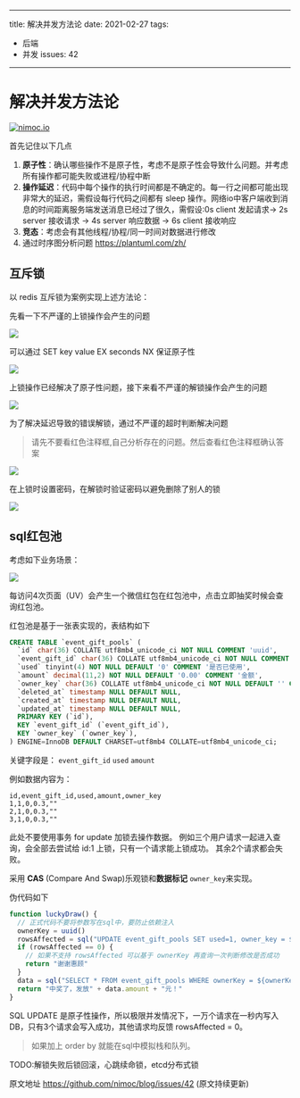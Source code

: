 ----
title: 解决并发方法论
date: 2021-02-27
tags:
- 后端
- 并发
issues: 42
----

# 解决并发方法论

[![nimoc.io](http://nimoc.io/notice/index.svg)](https://nimoc.io/notice/)

首先记住以下几点

1. **原子性**：确认哪些操作不是原子性，考虑不是原子性会导致什么问题。并考虑所有操作都可能失败或进程/协程中断
2. **操作延迟**：代码中每个操作的执行时间都是不确定的。每一行之间都可能出现非常大的延迟，需假设每行代码之间都有 sleep 操作。网络io中客户端收到消息的时间距离服务端发送消息已经过了很久，需假设:0s client 发起请求-> 2s server 接收请求 -> 4s server 响应数据 -> 6s client 接收响应
3. **竞态**：考虑会有其他线程/协程/同一时间对数据进行修改
4. 通过时序图分析问题 https://plantuml.com/zh/

## 互斥锁

以 redis 互斥锁为案例实现上述方法论：

先看一下不严谨的上锁操作会产生的问题


![](./concurrency_methodology/1-1.png)

可以通过 SET key value  EX seconds NX 保证原子性

![](./concurrency_methodology/1-2.png)

上锁操作已经解决了原子性问题，接下来看不严谨的解锁操作会产生的问题


![](./concurrency_methodology/1-3.png)

为了解决延迟导致的错误解锁，通过不严谨的超时判断解决问题

> 请先不要看红色注释框,自己分析存在的问题。然后查看红色注释框确认答案

![](./concurrency_methodology/1-4.png)

在上锁时设置密码，在解锁时验证密码以避免删除了别人的锁

![](./concurrency_methodology/1-5.png)

## sql红包池

考虑如下业务场景：

![](./concurrency_methodology/turntable.jpg)

每访问4次页面（UV）会产生一个微信红包在红包池中，点击立即抽奖时候会查询红包池。

红包池是基于一张表实现的，表结构如下

```sql
CREATE TABLE `event_gift_pools` (
  `id` char(36) COLLATE utf8mb4_unicode_ci NOT NULL COMMENT 'uuid',
  `event_gift_id` char(36) COLLATE utf8mb4_unicode_ci NOT NULL COMMENT '活动礼品id',
  `used` tinyint(4) NOT NULL DEFAULT '0' COMMENT '是否已使用',
  `amount` decimal(11,2) NOT NULL DEFAULT '0.00' COMMENT '金额',
  `owner_key` char(36) COLLATE utf8mb4_unicode_ci NOT NULL DEFAULT '' COMMENT '',
  `deleted_at` timestamp NULL DEFAULT NULL,
  `created_at` timestamp NULL DEFAULT NULL,
  `updated_at` timestamp NULL DEFAULT NULL,
  PRIMARY KEY (`id`),
  KEY `event_gift_id` (`event_gift_id`),
  KEY `owner_key` (`owner_key`),
) ENGINE=InnoDB DEFAULT CHARSET=utf8mb4 COLLATE=utf8mb4_unicode_ci;
```

关键字段是： `event_gift_id` `used` `amount`

例如数据内容为：

```
id,event_gift_id,used,amount,owner_key
1,1,0,0.3,""
2,1,0,0.3,""
3,1,0,0.3,""
```


此处不要使用事务 for update 加锁去操作数据。
例如三个用户请求一起进入查询，会全部去尝试给 id:1 上锁，只有一个请求能上锁成功。
其余2个请求都会失败。

采用 **CAS** (Compare And Swap)乐观锁和**数据标记** `owner_key`来实现。

伪代码如下

```js
function luckyDraw() {
  // 正式代码不要将参数写在sql中，要防止依赖注入
  ownerKey = uuid()
  rowsAffected = sql("UPDATE event_gift_pools SET used=1, owner_key = ${ownerKey}  WHERE event_gift_id = 1 AND used = 0 LIMIT 1")
  if (rowsAffected == 0) {
    // 如果不支持 rowsAffected 可以基于 ownerKey 再查询一次判断修改是否成功
    return "谢谢惠顾"
  }
  data = sql("SELECT * FROM event_gift_pools WHERE ownerKey = ${ownerKey} AND used=1 LIMIT 1")
  return "中奖了，发放" + data.amount + "元！"
}
```

SQL UPDATE 是原子性操作，所以极限并发情况下，一万个请求在一秒内写入DB，只有3个请求会写入成功，其他请求均反馈 rowsAffected = 0。

> 如果加上 order by 就能在sql中模拟栈和队列。

TODO:解锁失败后锁回滚，心跳续命锁，etcd分布式锁

原文地址 https://github.com/nimoc/blog/issues/42 (原文持续更新)
